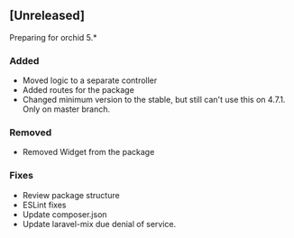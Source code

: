 ## [Unreleased]


Preparing for orchid 5.*

### Added
- Moved logic to a separate controller
- Added routes for the package
- Changed minimum version to the stable, but still can't use this on 4.7.1. Only on master branch. 

### Removed
- Removed Widget from the package

### Fixes
- Review package structure
- ESLint fixes
- Update composer.json
- Update laravel-mix due denial of service.
